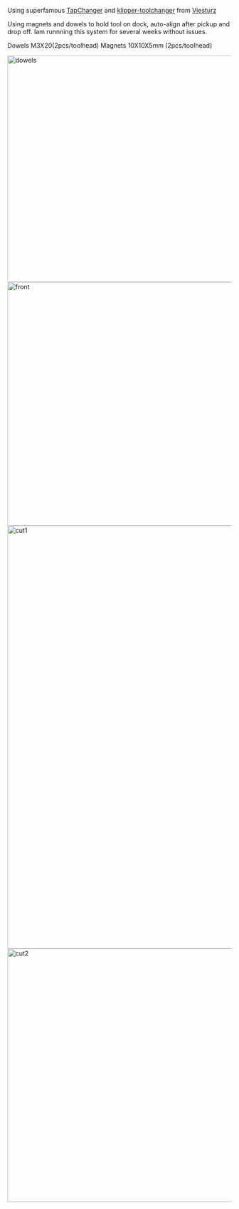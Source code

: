 Using superfamous <a href="https://github.com/viesturz/tapchanger">TapChanger</a>  and <a href="https://github.com/viesturz/klipper-toolchanger">klipper-toolchanger</a> from  <a href="https://github.com/viesturz">Viesturz</a>

Using magnets and dowels to hold tool on dock, auto-align after pickup and drop off.
Iam runnning this system for several weeks without issues.

Dowels M3X20(2pcs/toolhead)
Magnets 10X10X5mm (2pcs/toolhead)

<img width="509" alt="dowels" src="https://github.com/MadoxSK/MagDock/assets/157323094/ed585537-5c7a-4af0-87c7-9a8ed6745f43">
<img width="547" alt="front" src="https://github.com/MadoxSK/MagDock/assets/157323094/b1153d66-6fa7-405b-982f-c6b5fe615ddd">
<img width="950" alt="cut1" src="https://github.com/MadoxSK/MagDock/assets/157323094/e08ae327-e536-46be-8e1d-da802990321a">
<img width="569" alt="cut2" src="https://github.com/MadoxSK/MagDock/assets/157323094/e9e74cf0-48f4-4500-b1bf-5b33f139439e">


